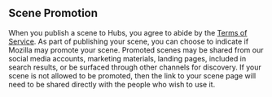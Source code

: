 ## Scene Promotion

When you publish a scene to Hubs, you agree to abide by the [Terms of Service](https://github.com/mozilla/hubs/blob/master/TERMS.md). As part of publishing your scene, you can choose to indicate if Mozilla may promote your scene. Promoted scenes may be shared from our social media accounts, marketing materials, landing pages, included in search results, or be surfaced through other channels for discovery. If your scene is not allowed to be promoted, then the link to your scene page will need to be shared directly with the people who wish to use it.
